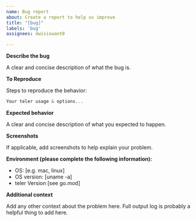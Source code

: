 ```yaml
---
name: Bug report
about: Create a report to help us improve
title: "[bug]"
labels: 'bug'
assignees: dwisiswant0

---
```


**Describe the bug**

A clear and concise description of what the bug is.

**To Reproduce**

Steps to reproduce the behavior:

```go
Your teler usage & options...
```

**Expected behavior**

A clear and concise description of what you expected to happen.

**Screenshots**

If applicable, add screenshots to help explain your problem.

**Environment (please complete the following information):**

- OS: [e.g. mac, linux]
- OS version: [uname -a]
- teler Version [see go.mod]

**Additional context**

Add any other context about the problem here. Full output log is probably a helpful thing to add here.